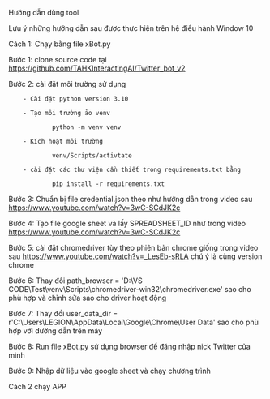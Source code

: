 Hướng dẫn dùng tool

Lưu ý những hướng dẫn sau được thực hiện trên hệ điều hành Window 10

Cách 1: Chạy bằng file xBot.py

Bước 1: clone source code tại https://github.com/TAHKInteractingAI/Twitter_bot_v2

Bước 2: cài đặt môi trường sử dụng 

        - Cài đặt python version 3.10

        - Tạo môi trường ảo venv

                python -m venv venv

        - Kích hoạt môi trường

                venv/Scripts/activtate
        
        - cài đặt các thư viện cần thiết trong requirements.txt bằng 
                
                pip install -r requirements.txt
                
Bước 3: Chuẩn bị file credential.json theo như hướng dẫn trong video sau https://www.youtube.com/watch?v=3wC-SCdJK2c

Bước 4: Tạo file google sheet và lấy SPREADSHEET_ID như trong video https://www.youtube.com/watch?v=3wC-SCdJK2c

Bước 5: cài đặt chromedriver tùy theo phiên bản chrome giống trong video sau https://www.youtube.com/watch?v=_LesEb-sRLA chú ý là cùng version chrome

Bước 6: Thay đổi path_browser = 'D:\\VS CODE\\Test\\venv\\Scripts\\chromedriver-win32\\chromedriver.exe' sao cho phù hợp và chỉnh sửa sao cho driver hoạt động

Bước 7: Thay đổi user_data_dir = r'C:\Users\LEGION\AppData\Local\Google\Chrome\User Data' sao cho phù hợp với dường dẫn trên máy

Bước 8: Run file xBot.py sử dụng browser để đăng nhập nick Twitter của mình

Bước 9: Nhập dữ liệu vào google sheet và chạy chương trình

Cách 2 chạy APP


